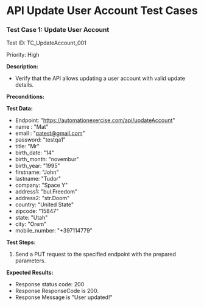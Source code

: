 # API Update User Account Test Cases

### Test Case 1: Update User Account

Test ID: TC_UpdateAccount_001

Priority: High

**Description:** 
- Verify that the API allows updating a user account with valid update details.

**Preconditions:**

**Test Data:**

- Endpoint: "https://automationexercise.com/api/updateAccount"
- name : "Mat"
- email : "qatest@gmail.com"
- password: "testqa1"
- title: "Mr"
- birth_date: "14"
- birth_month: "novembur"
- birth_year: "1995"
- firstname: "John"
- lastname: "Tudor"
- company: "Space Y"
- address1: "bul.Freedom"
- address2: "str.Doom"
- country: "United State"
- zipcode: "15847"
- state: "Utah"
- city: "Orem"
- mobile_number: "+397114779"


**Test Steps:**

1. Send a PUT request to the specified endpoint with the prepared parameters.

**Expected Results:**
- Response status code: 200
- Response ResponseCode is 200.
- Response Message is "User updated!"
